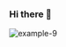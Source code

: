 ### Hi there 👋
![example-9](https://user-images.githubusercontent.com/99760701/175749805-d31dc3f1-c66b-434d-aa4b-e3d069e473ac.png)

